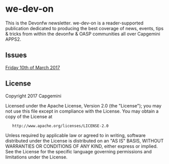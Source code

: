# we-dev-on

This is the Devonfw newsletter. we-dev-on is a reader-supported publication dedicated to producing the best coverage of news, events, tips & tricks from within the devonfw & OASP communities all over Capgemini APPS2.

## Issues
[Friday 10th of March 2017](2017/10-03-2017.adoc)

## License
  Copyright 2017 Capgemini

  Licensed under the Apache License, Version 2.0 (the "License");
  you may not use this file except in compliance with the License.
  You may obtain a copy of the License at

       http://www.apache.org/licenses/LICENSE-2.0

  Unless required by applicable law or agreed to in writing, software
  distributed under the License is distributed on an "AS IS" BASIS,
  WITHOUT WARRANTIES OR CONDITIONS OF ANY KIND, either express or implied.
  See the License for the specific language governing permissions and
  limitations under the License.
